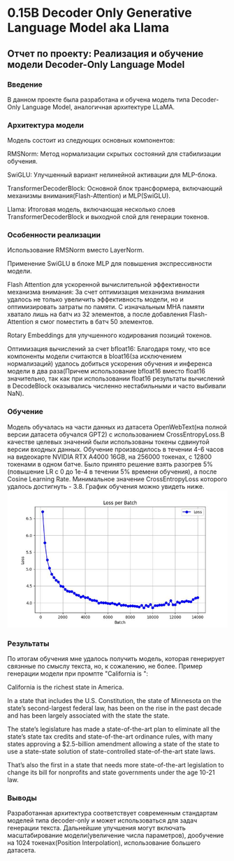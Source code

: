 # 0.15B Decoder Only Generative Language Model aka Llama

## Отчет по проекту: Реализация и обучение модели Decoder-Only Language Model

### Введение

В данном проекте была разработана и обучена модель типа Decoder-Only Language Model, аналогичная архитектуре LLaMA.

### Архитектура модели

Модель состоит из следующих основных компонентов:

RMSNorm: Метод нормализации скрытых состояний для стабилизации обучения.

SwiGLU: Улучшенный вариант нелинейной активации для MLP-блока.

TransformerDecoderBlock: Основной блок трансформера, включающий механизмы внимания(Flash-Attention) и MLP(SwiGLU).

Llama: Итоговая модель, включающая несколько слоев TransformerDecoderBlock и выходной слой для генерации токенов.

### Особенности реализации

Использование RMSNorm вместо LayerNorm.

Применение SwiGLU в блоке MLP для повышения экспрессивности модели.

Flash Attention для ускоренной вычислительной эффективности механизма внимания: За счет оптимизация механизма внимания удалось не только увеличить эффективность модели, но и оптимизировать затраты по памяти. С изначальным MHA памяти хватало лишь на батч из 32 элементов, а после добавления Flash-Attention я смог поместить в батч 50 элементов.

Rotary Embeddings для улучшенного кодирования позиций токенов.

Оптимизация вычислений за счет bfloat16: Благодаря тому, что все компоненты модели считаются в bloat16(за исключением нормализаций) удалось добиться ускорения обучения и инференса модели в два раза(Причем использование bfloat16 вместо float16 значительно, так как при использовании float16 результаты вычислений в DecodeBlock оказывались численно нестабильными и часто выбивали NaN).

### Обучение

Модель обучалась на части данных из датасета OpenWebText(на полной версии датасета обучался GPT2)  с использованием CrossEntropyLoss.В качестве целевых значений были использованы токены сдвинутой версии входных данных. Обучение производилось в течении 4-6 часов на видеокарте NVIDIA RTX A4000 16GB, на 256000 токенах, с 12800 токенами в одном батче. Было принято решение взять разогрев 5%(повышение LR с 0 до 1e-4 в течении 5% времени обучения), а после Cosine Learning Rate. Минимальное значение CrossEntropyLoss которого удалось достигнуть - 3.8. График обучения можно увидеть ниже.
   ![Train loss](https://github.com/Cowwwperwood/0.15B-Decoder-Only-Generative-Language-Model-aka-Llama-/blob/main/loss_graph.jpg)

### Результаты

По итогам обучения мне удалось получить модель, которая генерирует связнные по смыслу текста, но, к сожалению, не более. Пример генерации модели при промпте "California is ":

California is the richest state in America.

In a state that includes the U.S. Constitution, the state of Minnesota on the state’s second-largest federal law, has been on the rise in the past decade and has been largely associated with the state the state.

The state’s legislature has made a state-of-the-art plan to eliminate all the state’s state tax credits and state-of-the-art ordinance rules, with many states approving a $2.5-billion amendment allowing a state of the state to use a state-state solution of state-controlled state-of-the-art state laws.

That’s also the first in a state that needs more state-of-the-art legislation to change its bill for nonprofits and state governments under the age 10-21 law.

### Выводы

Разработанная архитектура соответствует современным стандартам моделей типа decoder-only и может использоваться для задач генерации текста. Дальнейшие улучшения могут включать масштабирование модели(увеличение числа параметров), дообучение на 1024 токенах(Position Interpolation), использование большего датасета. 
